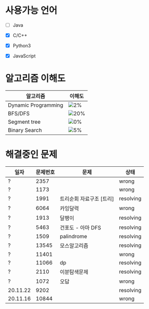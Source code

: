 # 사용가능 언어
- [ ] Java
- [x] C/C++
- [x] Python3  
- [x] JavaScript  


# 알고리즘 이해도
알고리즘 | 이해도
-------- | -------
Dynamic Programming | ![2%](https://progress-bar.dev/2)
BFS/DFS | ![20%](https://progress-bar.dev/20)
Segment tree | ![0%](https://progress-bar.dev/0)
Binary Search | ![5%](https://progress-bar.dev/5)


# 해결중인 문제
일자 | 문제번호 | 문제 | 상태
--- | -------- | ------- | -----
? | 2357 |  |  wrong
? | 1173 |  |  wrong
? | 1991 | 트리순회 자료구조 [트리] | resolving
? | 6064 | 카잉달력 |  wrong
? | 1913 | 달팽이 | resolving
? | 5463 | 건포도 - 아마 DFS | resolving 
? | 1509 | palindrome | resolving
? | 13545 | 모스알고리즘 | resolving
? | 11401  | | wrong
? | 11066 | dp | resolving
? | 2110 | 이분탐색문제 | resolving
? | 1072 | 오답 | wrong
20.11.22 | 9202 |  | resolving
20.11.16 | 10844 | | wrong
